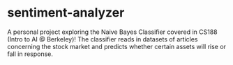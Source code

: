 # sentiment-analyzer
A personal project exploring the Naive Bayes Classifier covered in CS188 (Intro to AI @ Berkeley)! The classifier reads in datasets of articles concerning the stock market and predicts whether certain assets will rise or fall in response. 

